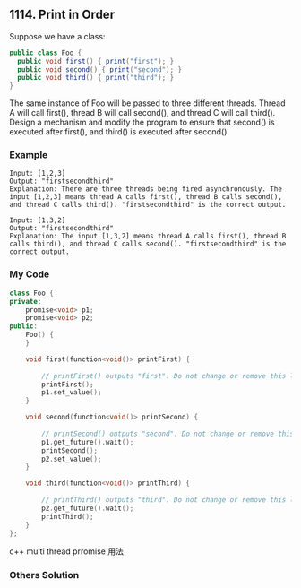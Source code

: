 ## 1114. Print in Order

Suppose we have a class:
```java
public class Foo {
  public void first() { print("first"); }
  public void second() { print("second"); }
  public void third() { print("third"); }
}
```
The same instance of Foo will be passed to three different threads. Thread A will call first(), thread B will call second(), and thread C will call third(). Design a mechanism and modify the program to ensure that second() is executed after first(), and third() is executed after second().


### Example
```
Input: [1,2,3]
Output: "firstsecondthird"
Explanation: There are three threads being fired asynchronously. The input [1,2,3] means thread A calls first(), thread B calls second(), and thread C calls third(). "firstsecondthird" is the correct output.

Input: [1,3,2]
Output: "firstsecondthird"
Explanation: The input [1,3,2] means thread A calls first(), thread B calls third(), and thread C calls second(). "firstsecondthird" is the correct output.
```

### My Code
```c++
class Foo {
private:
    promise<void> p1;
    promise<void> p2;
public:
    Foo() {
    }

    void first(function<void()> printFirst) {
        
        // printFirst() outputs "first". Do not change or remove this line.
        printFirst();
        p1.set_value();
    }

    void second(function<void()> printSecond) {
        
        // printSecond() outputs "second". Do not change or remove this line.
        p1.get_future().wait();
        printSecond();
        p2.set_value();        
    }

    void third(function<void()> printThird) {
        
        // printThird() outputs "third". Do not change or remove this line.
        p2.get_future().wait();
        printThird();
    }
};
```
c++ multi thread prromise 用法


### Others Solution
```c++
```




